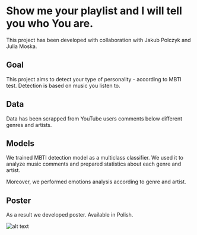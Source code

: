 # Show me your playlist and I will tell you who You are.

This project has been developed with collaboration with Jakub Polczyk and Julia Moska.

## Goal

This project aims to detect your type of personality - according to MBTI test. Detection is based on music you listen to. 

## Data

Data has been scrapped from YouTube users comments below different genres and artists.

## Models

We trained MBTI detection model as a multiclass classifier. We used it to analyze music comments and prepared statistics about each genre and artist.

Moreover, we performed emotions analysis according to genre and artist.

## Poster

As a result we developed poster. Available in Polish.

![alt text](https://github.com/Repcak00/SocialMediaAnalysis/tree/main/poster)